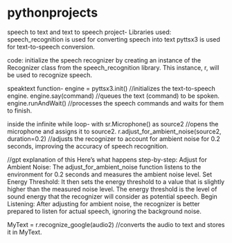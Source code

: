 # pythonprojects

speech to text and text to speech project-
Libraries used:
speech_recognition is used for converting speech into text
pyttsx3 is used for text-to-speech conversion.

code:
initialize the speech recognizer by creating an instance of the Recognizer class from the speech_recognition library. This instance, r, will be used to recognize speech.

speaktext function-
engine = pyttsx3.init() //initializes the text-to-speech engine.
engine.say(command) //queues the text (command) to be spoken.
engine.runAndWait() //processes the speech commands and waits for them to finish.

inside the infinite while loop-
with sr.Microphone() as source2 //opens the microphone and assigns it to source2.
r.adjust_for_ambient_noise(source2, duration=0.2) //adjusts the recognizer to account for ambient noise for 0.2 seconds, improving the accuracy of speech recognition.

//gpt explanation of this 
Here’s what happens step-by-step:
Adjust for Ambient Noise: The adjust_for_ambient_noise function listens to the environment for 0.2 seconds and measures the ambient noise level.
Set Energy Threshold: It then sets the energy threshold to a value that is slightly higher than the measured noise level. The energy threshold is the level of sound energy that the recognizer will consider as potential speech.
Begin Listening: After adjusting for ambient noise, the recognizer is better prepared to listen for actual speech, ignoring the background noise.

MyText = r.recognize_google(audio2) //converts the audio to text and stores it in MyText.

